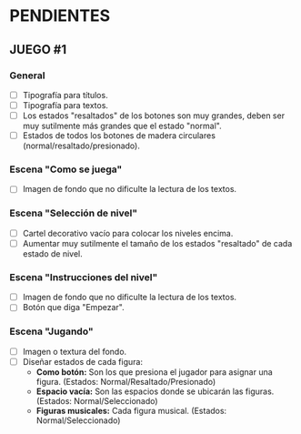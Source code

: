 # PENDIENTES

## JUEGO #1

### General

- [ ] Tipografía para títulos.
- [ ] Tipografía para textos.
- [ ] Los estados "resaltados" de los botones son muy grandes, deben ser muy sutilmente más grandes que el estado "normal".
- [ ] Estados de todos los botones de madera circulares (normal/resaltado/presionado).

### Escena "Como se juega"

- [ ] Imagen de fondo que no dificulte la lectura de los textos.

### Escena "Selección de nivel"

- [ ] Cartel decorativo vacío para colocar los niveles encima.
- [ ] Aumentar muy sutilmente el tamaño de los estados "resaltado" de cada estado de nivel.

### Escena "Instrucciones del nivel"

- [ ] Imagen de fondo que no dificulte la lectura de los textos.
- [ ] Botón que diga "Empezar".

### Escena "Jugando"

- [ ] Imagen o textura del fondo.
- [ ] Diseñar estados de cada figura:
  - **Como botón:** Son los que presiona el jugador para asignar una figura. (Estados: Normal/Resaltado/Presionado)
  - **Espacio vacía:** Son las espacios donde se ubicarán las figuras. (Estados: Normal/Seleccionado)
  - **Figuras musicales:** Cada figura musical. (Estados: Normal/Seleccionado)
